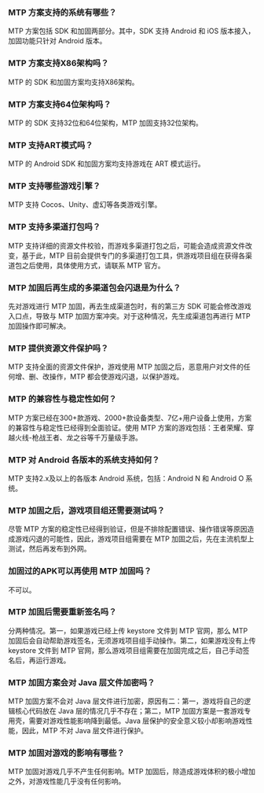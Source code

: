 ###  MTP 方案支持的系统有哪些？
MTP 方案包括 SDK 和加固两部分。其中，SDK 支持 Android 和 iOS 版本接入，加固功能只针对 Android 版本。

###  MTP 方案支持X86架构吗？
MTP 的 SDK 和加固方案均支持X86架构。

###  MTP 方案支持64位架构吗？
MTP 的 SDK 支持32位和64位架构，MTP 加固支持32位架构。

###  MTP 支持ART模式吗？
MTP 的 Android SDK 和加固方案均支持游戏在 ART 模式运行。

###  MTP 支持哪些游戏引擎？
MTP 支持 Cocos、Unity、虚幻等各类游戏引擎。

###  MTP 支持多渠道打包吗？
MTP 支持详细的资源文件校验，而游戏多渠道打包之后，可能会造成资源文件改变，基于此，MTP 目前会提供专门的多渠道打包工具，供游戏项目组在获得各渠道包之后使用，具体使用方式，请联系 MTP 官方。

###  MTP 加固后再生成的多渠道包会闪退是为什么？
先对游戏进行 MTP 加固，再去生成渠道包时，有的第三方 SDK 可能会修改游戏入口点，导致与 MTP 加固方案冲突。对于这种情况，先生成渠道包再进行 MTP 加固操作即可解决。

###  MTP 提供资源文件保护吗？
MTP 支持全面的资源文件保护，游戏使用 MTP 加固之后，恶意用户对文件的任何增、删、改操作，MTP 都会使游戏闪退，以保护游戏。

###  MTP 的兼容性与稳定性如何？
MTP 方案已经在300+款游戏、2000+款设备类型、7亿+用户设备上使用，方案的兼容性与稳定性已经得到全面验证。使用 MTP 方案的游戏包括：王者荣耀、穿越火线-枪战王者、龙之谷等千万量级手游。

###  MTP 对 Android 各版本的系统支持如何？
MTP 支持2.x及以上的各版本 Android 系统，包括：Android N 和 Android O 系统。

###  MTP 加固之后，游戏项目组还需要测试吗？
尽管 MTP 方案的稳定性已经得到验证，但是不排除配置错误、操作错误等原因造成游戏闪退的可能性，因此，游戏项目组需要在 MTP 加固之后，先在主流机型上测试，然后再发布到外网。

### 加固过的APK可以再使用 MTP 加固吗？
不可以。

###  MTP 加固后需要重新签名吗？
分两种情况。第一，如果游戏已经上传 keystore 文件到 MTP 官网，那么 MTP 加固后会自动帮助游戏签名，无须游戏项目组手动操作。第二，如果游戏没有上传 keystore 文件到 MTP 官网，那么游戏项目组需要在加固完成之后，自己手动签名后，再运行游戏。

###  MTP 加固方案会对 Java 层文件加密吗？
MTP 加固方案不会对 Java 层文件进行加密，原因有二：第一，游戏将自己的逻辑核心代码放在 Java 层的情况几乎不存在；第二，MTP 加固方案是一套游戏专用壳，需要对游戏性能影响降到最低。Java 层保护的安全意义较小却影响游戏性能，因此，MTP 不对 Java 层文件进行保护。

###  MTP 加固对游戏的影响有哪些？
MTP 加固对游戏几乎不产生任何影响。MTP 加固后，除造成游戏体积的极小增加之外，对游戏性能几乎没有任何影响。
